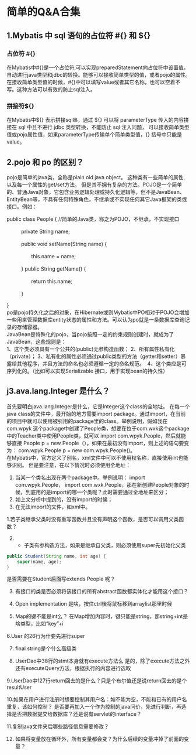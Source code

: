 # 简单的Q&A合集
## 1.Mybatis 中 sql 语句的占位符 #{} 和 ${}
### 占位符 #{}  
在Mybatis中#{}是一个占位符,可以实现preparedStatement向占位符中设置值，自动进行java类型和jdbc的转换。能够可以接收简单类型的值，或者pojo的属性。在接收简单类型值的时候，#{}中可以填写value或者其它名称，也可以空着不写。这种方法可以有效的防止sql注入。
### 拼接符${}
在Mybatis中${} 表示拼接sql串，通过 ${} 可以将 parameterType 传入的内容拼接在 sql 中且不进行 jdbc 类型转换，不能防止 sql 注入问题， 可以接收简单类型值或pojo属性值，如果parameterType传输单个简单类型值，{} 括号中只能是 value。

## 2.pojo 和 po 的区别？  
pojo是简单的java类，全称是plain old java object。 这种类有一些简单的属性, 以及每一个属性的get/set方法。 但是其不拥有复杂的方法。POJO是一个简单的、普通Java对象，它包含业务逻辑处理或持久化逻辑等，但不是JavaBean、EntityBean等，不具有任何特殊角色，不继承或不实现任何其它Java框架的类或接口。例如：  

public class People { //简单的Java类，称之为POJO，不继承，不实现接口
 
   　　private String name;
 
   　　public void setName(String name) {
 
          　　this.name = name;
 
   　　}
      public String getName() {
 
          　　return this.name;
 
   　　}

 
}  
po是pojo持久化之后的对象，在Hibernate或则Mybatis中PO相对于POJO会增加一些用来管理数据库entity状态的属性和方法。可以认为po就是一条数据库查询记录的存储容器。  
JavaBean是特殊化的pojo，当pojo按照一定的约束规则创建时，就成为了JavaBean，这些规则是：  
1、这个类必须具有一个公共的(public)无参构造函数；
2、所有属性私有化（private）；
3、私有化的属性必须通过public类型的方法（getter和setter）暴露给其他程序，并且方法的命名也必须遵循一定的命名规范。 
4、这个类应是可序列化的。（比如可以实现Serializable 接口，用于实现bean的持久性）


## j3.ava.lang.Integer 是什么？

首先要明白java.lang.Integer是什么，它是Integer这个class的全地址。
在每一个java class的文件中，最开始的地方需要import package。通过import，在当前的项目中就可以使用被引用的package里的class。举例说明，假如我在com.wpyk 这个package中创建了People类，想要在位于com.wxk这个package中的Teacher类中使用People类，就可以 import com.wpyk.People，然后就能够直接 People p = new People（）。如果在最初没有import，则上述的语句要变为： com.wpyk.People p = new com.wpyk.People()。  
在Mybatis中，官方定义了别名，xml文件中可以不使用权名称，直接使用int也能够识别。
但是要注意，在以下情况时必须使用全地址：   

1. 当某一个类名出现在两个package中。举例说明： import com.wpyk.People， import com.wxk.People，那在新创建People对象的时候，到底用的是import的哪一个类呢？此时需要通过全地址来区分；
2. 如上文分析中提到的，没有import的时候；
3. 在无法import的文件，如xml中。


1.若子类继承父类时没有重写函数并且没有声明这个函数，是否可以调用父类函数？

2. - 子类有参构造方法，如果是继承自父类，则必须使用super先初始化父类
```java
public Student(String name, int age) {
    super(name, age);
}
```
是否需要在Student后面写extends People 呢？


3. 有接口的类是否必须将该接口的所有abstract函数都实体化才能用这个接口？

4. Open implementation 是啥，按住ctrl後将鼠标移到arraylist那里时候

5. Map的键不能是int么？
   在Map增加内容时，键只能是string，那string+int是啥类型，比如“key”+i
   
6.User 的26行为什要先进行super

7. final string是个什么高级类

8. UserDao中38行的stmt本身就有execute方法么
   是的，除了execute方法之外还有executeQuery方法，根据执行的内容进行选取

9.UserDao中127行return回去的是什么？只是个布尔值还是说return回去的是个resultUser

10.如果在用户进行注册时想要控制其用户名：如不能为空，不能和已有的用户名重复，该如何控制？
   是否要再加入一个作为控制的java问价，先进行判断，再选择是否把数据提交给数据库？还是说有servlet的interface？
   
11.复制java文件夹后哪些路径信息需要修改？

12. 如果将变量放在循环外，所有变量都会变？为什么后续的变量冲掉了前面的变量？

